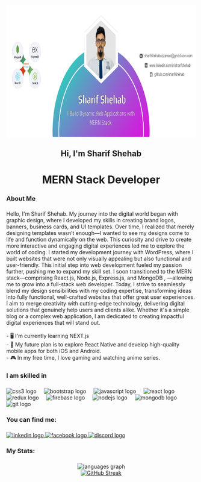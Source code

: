 <div align="center">
  <img height="350" src="https://raw.githubusercontent.com/sharifshehab/sharifshehab/refs/heads/main/cover-image.png"  />
</div>

###

<h2 align="center">Hi, I'm Sharif Shehab</h2>

###

<h1 align="center">MERN Stack Developer</h1>

###

<h3 align="left">About Me</h3>

###

<p align="left">Hello, I'm Sharif Shehab. My journey into the digital world began with graphic design, where I developed my skills in creating brand logos, banners, business cards, and UI templates. Over time, I realized that merely designing templates wasn’t enough—I wanted to see my designs come to life and function dynamically on the web. This curiosity and drive to create more interactive and engaging digital experiences led me to explore the world of coding. I started my development journey with WordPress, where I built websites that were not only visually appealing but also functional and user-friendly. This initial step into web development fueled my passion further, pushing me to expand my skill set. I soon transitioned to the MERN stack—comprising React.js, Node.js, Express.js, and MongoDB , —allowing me to grow into a full-stack web developer. Today, I strive to seamlessly blend my design sensibilities with my coding expertise, transforming ideas into fully functional, well-crafted websites that offer great user experiences. I aim to merge creativity with cutting-edge technology, delivering digital solutions that genuinely help users and clients alike. Whether it's a simple blog or a complex web application, I am dedicated to creating impactful digital experiences that will stand out.<br><br>- 🖥️ I'm currently learning  NEXT.js<br>- 📱 My future plan is to explore React Native and develop high-quality mobile apps for both iOS and Android.<br>- 🎮 In my free time, I love gaming and watching anime series.</p>

###

<h3 align="left">I am skilled in</h3>

###

<div align="left">
  <img src="https://cdn.jsdelivr.net/gh/devicons/devicon/icons/css3/css3-original.svg" height="40" alt="css3 logo"  />
  <img width="12" />
  <img src="https://cdn.jsdelivr.net/gh/devicons/devicon/icons/bootstrap/bootstrap-original.svg" height="40" alt="bootstrap logo"  />
  <img width="12" />
  <img src="https://cdn.jsdelivr.net/gh/devicons/devicon/icons/javascript/javascript-original.svg" height="40" alt="javascript logo"  />
  <img width="12" />
  <img src="https://cdn.jsdelivr.net/gh/devicons/devicon/icons/react/react-original.svg" height="40" alt="react logo"  />
  <img width="12" />
  <img src="https://cdn.jsdelivr.net/gh/devicons/devicon/icons/redux/redux-original.svg" height="40" alt="redux logo"  />
  <img width="12" />
  <img src="https://cdn.jsdelivr.net/gh/devicons/devicon/icons/firebase/firebase-plain-wordmark.svg" height="40" alt="firebase logo"  />
  <img width="12" />
  <img src="https://cdn.jsdelivr.net/gh/devicons/devicon/icons/nodejs/nodejs-original.svg" height="40" alt="nodejs logo"  />
  <img width="12" />
  <img src="https://cdn.jsdelivr.net/gh/devicons/devicon/icons/mongodb/mongodb-original.svg" height="40" alt="mongodb logo"  />
  <img width="12" />
  <img src="https://cdn.jsdelivr.net/gh/devicons/devicon/icons/git/git-original.svg" height="40" alt="git logo"  />
</div>

###

<h3 align="left">You can  find me:</h3>

###

<div align="left">
  <a href="https://www.linkedin.com/in/sharifshehab" target="_blank">
    <img src="https://img.shields.io/static/v1?message=LinkedIn&logo=linkedin&label=&color=0077B5&logoColor=white&labelColor=&style=for-the-badge" height="40" alt="linkedin logo"  />
  </a>
  <a href="https://www.facebook.com/svshuvo.4.0" target="_blank">
    <img src="https://img.shields.io/static/v1?message=Facebook&logo=facebook&label=&color=1877F2&logoColor=white&labelColor=&style=for-the-badge" height="40" alt="facebook logo"  />
  </a>
  <a href="https://discord.com/users/svshuvo1885" target="_blank">
    <img src="https://img.shields.io/static/v1?message=Discord&logo=discord&label=&color=7289DA&logoColor=white&labelColor=&style=for-the-badge" height="40" alt="discord logo"  />
  </a>
</div>

###

<h3 align="left">My Stats:</h3>

###

<div align="center">
  <img src="https://github-readme-stats.vercel.app/api/top-langs?username=sharifshehab&locale=en&hide_title=false&layout=compact&card_width=320&langs_count=5&theme=tokyonight&hide_border=false&order=2" height="150" alt="languages graph" /> <br>
<!--     <img src="https://streak-stats.demolab.com?user=sharifshehab&locale=en&mode=daily&theme=dark&hide_border=false&border_radius=5&order=3" height="220" alt="streak graph"  /> -->
 <a href="https://git.io/streak-stats">
  <img src="https://nirzak-streak-stats.vercel.app?user=sharifshehab&theme=dark" alt="GitHub Streak">
 </a>


</div>

###
